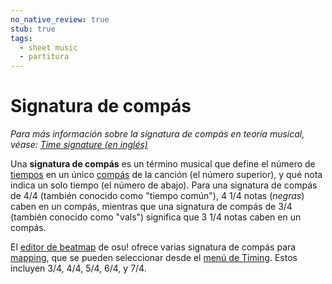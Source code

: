 ```yaml
---
no_native_review: true
stub: true
tags:
  - sheet music
  - partitura
---
```


# Signatura de compás

*Para más información sobre la signatura de compás en teoría musical, véase: [Time signature (en inglés)](https://en.wikipedia.org/wiki/Time_signature)*

Una **signatura de compás** es un término musical que define el número de [tiempos](/wiki/Music_theory/Beat) en un único [compás](/wiki/Music_theory/Measure) de la canción (el número superior), y qué nota indica un solo tiempo (el número de abajo). Para una signatura de compás de 4/4 (también conocido como "tiempo común"), 4 1/4 notas (*negras*) caben en un compás, mientras que una signatura de compás de 3/4 (también conocido como "vals") significa que 3 1/4 notas caben en un compás.

El [editor de beatmap](/wiki/Client/Beatmap_editor) de osu! ofrece varias signatura de compás para [mapping](/wiki/Beatmapping), que se pueden seleccionar desde el [menú de Timing](/wiki/Client/Beatmap_editor/Timing). Estos incluyen 3/4, 4/4, 5/4, 6/4, y 7/4.
